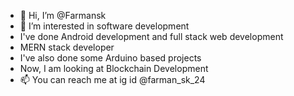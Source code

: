- 👋 Hi, I’m @Farmansk
- 👀 I’m interested in software development
- I've done Android development and full stack web development
- MERN stack developer
- I've also done some Arduino based projects
- Now, I am looking at Blockchain Development
- 📫 You can reach me at ig id @farman_sk_24
